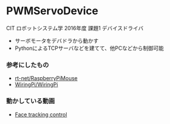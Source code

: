 # PWMServoDevice
CIT ロボットシステム学 2016年度 課題1 デバイスドライバ

* サーボモータをデバドラから動かす
* PythonによるTCPサーバなどを建てて、他PCなどから制御可能

### 参考にしたもの
* [rt-net/RaspberryPiMouse](https://github.com/rt-net/RaspberryPiMouse)
* [WiringPi/WiringPi](https://github.com/WiringPi/WiringPi)

### 動かしている動画
* [Face tracking control](https://youtu.be/Q5S7VW51UNs)
